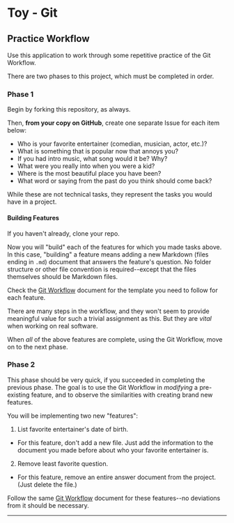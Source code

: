 # Toy - Git

## Practice Workflow

Use this application to work through some repetitive practice of the Git Workflow.

There are two phases to this project, which must be completed in order.

### Phase 1

Begin by forking this repository, as always.

Then, **from your copy on GitHub**, create one separate Issue for each item below:

- Who is your favorite entertainer (comedian, musician, actor, etc.)?
- What is something that is popular now that annoys you?
- If you had intro music, what song would it be? Why?
- What were you really into when you were a kid?
- Where is the most beautiful place you have been?
- What word or saying from the past do you think should come back?

While these are not technical tasks, they represent the tasks you would have in a project.

#### Building Features

If you haven't already, clone your repo.

Now you will "build" each of the features for which you made tasks above. In this case, "building" a feature means adding a new Markdown (files ending in `.md`) document that answers the feature's question. No folder structure or other file convention is required--except that the files themselves should be Markdown files.

Check the [Git Workflow](./GIT_WORKFLOW.md) document for the template you need to follow for each feature.

There are many steps in the workflow, and they won't seem to provide meaningful value for such a trivial assignment as this. But they are _vital_ when working on real software.

When _all_ of the above features are complete, using the Git Workflow, move on to the next phase.

### Phase 2

This phase should be very quick, if you succeeded in completing the previous phase. The goal is to use the Git Workflow in _modifying_ a pre-existing feature, and to observe the similarities with creating brand new features.

You will be implementing two new "features":

1. List favorite entertainer's date of birth.
  - For this feature, don't add a new file. Just add the information to the document you made before about who your favorite entertainer is.
2. Remove least favorite question.
  - For this feature, remove an entire answer document from the project. (Just delete the file.)

Follow the same [Git Workflow](./GIT_WORKFLOW.md) document for these features--no deviations from it should be necessary.

---